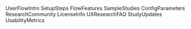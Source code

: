 UserFlowIntro
SetupSteps
FlowFeatures
SampleStudies
ConfigParameters
ResearchCommunity
LicenseInfo
UXResearchFAQ
StudyUpdates
UsabilityMetrics
